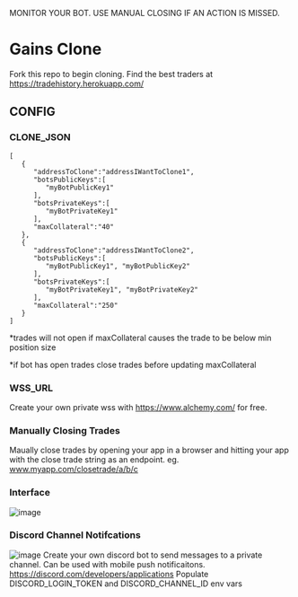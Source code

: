 MONITOR YOUR BOT. USE MANUAL CLOSING IF AN ACTION IS MISSED.

# Gains Clone
Fork this repo to begin cloning.
Find the best traders at https://tradehistory.herokuapp.com/

## CONFIG

### CLONE_JSON
```
[
   {
      "addressToClone":"addressIWantToClone1",
      "botsPublicKeys":[
         "myBotPublicKey1"
      ],
      "botsPrivateKeys":[
         "myBotPrivateKey1"
      ],
      "maxCollateral":"40"
   },
   {
      "addressToClone":"addressIWantToClone2",
      "botsPublicKeys":[
         "myBotPublicKey1", "myBotPublicKey2"
      ],
      "botsPrivateKeys":[
         "myBotPrivateKey1", "myBotPrivateKey2"
      ],
      "maxCollateral":"250"
   }
]
```
*trades will not open if maxCollateral causes the trade to be below min position size

*if bot has open trades close trades before updating maxCollateral

### WSS_URL
Create your own private wss with https://www.alchemy.com/ for free.

### Manually Closing Trades
Maually close trades by opening your app in a browser and hitting your app with the close trade string as an endpoint. eg. www.myapp.com/closetrade/a/b/c

### Interface
![image](https://user-images.githubusercontent.com/3924075/160455689-0da1c0c1-7583-491c-afce-22a23cd9f5bc.png)

### Discord Channel Notifcations
![image](https://user-images.githubusercontent.com/3924075/165654139-af4b37f9-d08d-4ddf-9da1-f1f2fa9f79c4.png)
Create your own discord bot to send messages to a private channel. Can be used with mobile push notificaitons. https://discord.com/developers/applications
Populate DISCORD_LOGIN_TOKEN and DISCORD_CHANNEL_ID env vars
